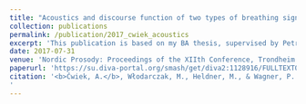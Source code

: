 ```yaml
---
title: "Acoustics and discourse function of two types of breathing signals"
collection: publications
permalink: /publication/2017_cwiek_acoustics
excerpt: 'This publication is based on my BA thesis, supervised by Petra Wagner and Mattias Heldner'
date: 2017-07-31
venue: 'Nordic Prosody: Proceedings of the XIIth Conference, Trondheim 2016'
paperurl: 'https://su.diva-portal.org/smash/get/diva2:1128916/FULLTEXT02.pdf'
citation: '<b>Ćwiek, A.</b>, Włodarczak, M., Heldner, M., & Wagner, P. (2017). Acoustics and discourse function of two types of breathing signals. <i>Nordic Prosody: Proceedings of the XIIth Conference</i>, Trondheim 2016, 83–91.
'
---
```

<!-- This paper is about the number 1. The number 2 is left for future work.

[Download paper here](http://academicpages.github.io/files/paper1.pdf)

Recommended citation: Your Name, You. (2009). "Paper Title Number 1." <i>Journal 1</i>. 1(1). -->
